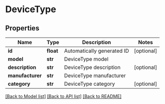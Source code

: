# DeviceType

## Properties
Name | Type | Description | Notes
------------ | ------------- | ------------- | -------------
**id** | **float** | Automatically generated ID | [optional] 
**model** | **str** | DeviceType model | 
**description** | **str** | DeviceType description | [optional] 
**manufacturer** | **str** | DeviceType manufacturer | 
**category** | **str** | DeviceType category | [optional] 

[[Back to Model list]](../README.md#documentation-for-models) [[Back to API list]](../README.md#documentation-for-api-endpoints) [[Back to README]](../README.md)


